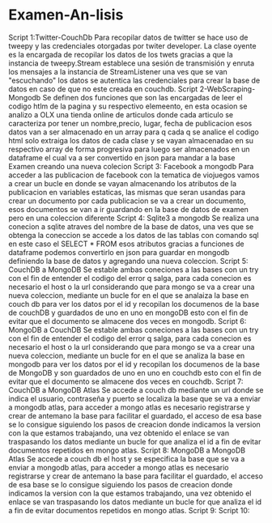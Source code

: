 # Examen-An-lisis
Script 1:Twitter-CouchDb
Para recopilar datos de twitter se hace uso de tweepy y las credenciales otorgadas por twiter developer. La clase oyente es la encargada de recopilar los datos de los twets gracias a que la instancia de tweepy.Stream establece una sesión de transmisión y enruta los mensajes a la instancia de StreamListener una ves que se van "escuchando" los datos se autentica las credenciales para crear la base de datos en caso de que no este creada en couchdb.
Script 2-WebScraping-Mongodb
Se definen dos funciones que son las encargadas de leer el codigo htlm de la pagina y su respectivo elemeento, en esta ocasion se analizo a OLX una tienda online de articulos donde cada articulo se caracteriza por tener un nombre,precio, lugar, fecha de publicacion esos datos van a ser almacenado en un array para q cada q se analice el codigo html solo extraiga los datos de cada clase y se vayan almacenadao en su respectivo array de forma progresiva para luego ser almacenados en un dataframe el cual va a ser convertido en json para mandar a la base Examen creando una nueva colecion
Script 3: Facebook a mongodb
Para acceder a las publicacion de facebook con la tematica de viojuegos vamos a crear un bucle en donde se vayan almacenando los atributos de la publicacion en variables estaticas, las mismas que seran usandas para crear un documento por cada publicacion se va a crear un documento, esos documentos se van a ir guardando en la base de datos de examen pero en una coleccion diferente
Script 4: Sqlite3 a mongodb
Se realiza una conecion a sqlite atraves del nombre de la base de datos, una ves que se obtenga la coneccion se accede a los datos de las tablas con comando sql en este caso el SELECT * FROM esos atributos gracias a funciones de dataframe podemos convertirlo en json para guardar en mongodb definiendo la base de datos y agregando una nueva coleccion.
Script 5: CouchDB a MongoDB 
Se estable ambas coneciones a las bases con un try con el fin de entender el codigo del error q salga, para cada conecion es necesario el host o la url considerando que para mongo se va a crear una nueva coleccion, mediante un bucle for en el que se analaiza  la base en couch db para ver los datos por el id y recopilan los documenos de la base de couchDB y guardados de uno en uno en mongoDB esto con el fin de evitar que el documento se almacene dos veces en mongodb.
Script 6: MongoDB a CouchDB
Se estable ambas coneciones a las bases con un try con el fin de entender el codigo del error q salga, para cada conecion es necesario el host o la url considerando que para mongo se va a crear una nueva coleccion, mediante un bucle for en el que se analiza la base en mongodb para ver los datos por el id y recopilan los documenos de la base de MongoDB y son guardados de uno en uno en couchdb esto con el fin de evitar que el documento se almacene dos veces en couchdb.
Script 7: CouchDB a MongoDB Atlas
Se accede a couch db mediante un url donde se indica el usuario, contraseña y puerto se localiza la base que se va a enviar a mongodb atlas, para acceder a mongo atlas es necesario registrarse y crear de antemano la base para facilitar el guardado, el acceso de esa base se lo consigue siguiendo los pasos de creacion donde indicamos la version con la que estamos trabajando, una vez obtenido el enlace se van traspasando los datos mediante un bucle for que analiza el id a fin de evitar documentos repetidos en mongo atlas.
Script 8: MongoDB a MongoDB Atlas
Se accede a couch db el host y se especifica la base que se va a enviar a mongodb atlas, para acceder a mongo atlas es necesario registrarse y crear de antemano la base para facilitar el guardado, el acceso de esa base se lo consigue siguiendo los pasos de creacion donde indicamos la version con la que estamos trabajando, una vez obtenido el enlace se van traspasando los datos mediante un bucle for que analiza el id a fin de evitar documentos repetidos en mongo atlas.
Script 9: 
Script 10: 
